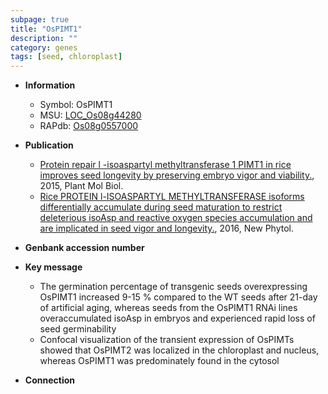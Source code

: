 ```yaml
---
subpage: true
title: "OsPIMT1"
description: ""
category: genes
tags: [seed, chloroplast]
---
```


* **Information**  
    + Symbol: OsPIMT1  
    + MSU: [LOC_Os08g44280](http://rice.plantbiology.msu.edu/cgi-bin/ORF_infopage.cgi?orf=LOC_Os08g44280)  
    + RAPdb: [Os08g0557000](http://rapdb.dna.affrc.go.jp/viewer/gbrowse_details/irgsp1?name=Os08g0557000)  

* **Publication**  
    + [Protein repair l -isoaspartyl methyltransferase 1 PIMT1 in rice improves seed longevity by preserving embryo vigor and viability.](http://www.ncbi.nlm.nih.gov/pubmed?term=Protein+repair+l+-isoaspartyl+methyltransferase+1+PIMT1+in+rice+improves+seed+longevity+by+preserving+embryo+vigor+and+viability.%5BTitle%5D), 2015, Plant Mol Biol.
    + [Rice PROTEIN l-ISOASPARTYL METHYLTRANSFERASE isoforms differentially accumulate during seed maturation to restrict deleterious isoAsp and reactive oxygen species accumulation and are implicated in seed vigor and longevity.](http://www.ncbi.nlm.nih.gov/pubmed?term=Rice+PROTEIN+l-ISOASPARTYL+METHYLTRANSFERASE+isoforms+differentially+accumulate+during+seed+maturation+to+restrict+deleterious+isoAsp+and+reactive+oxygen+species+accumulation+and+are+implicated+in+seed+vigor+and+longevity.%5BTitle%5D), 2016, New Phytol.

* **Genbank accession number**  

* **Key message**  
    + The germination percentage of transgenic seeds overexpressing OsPIMT1 increased 9-15 % compared to the WT seeds after 21-day of artificial aging, whereas seeds from the OsPIMT1 RNAi lines overaccumulated isoAsp in embryos and experienced rapid loss of seed germinability
    + Confocal visualization of the transient expression of OsPIMTs showed that OsPIMT2 was localized in the chloroplast and nucleus, whereas OsPIMT1 was predominately found in the cytosol

* **Connection**  



